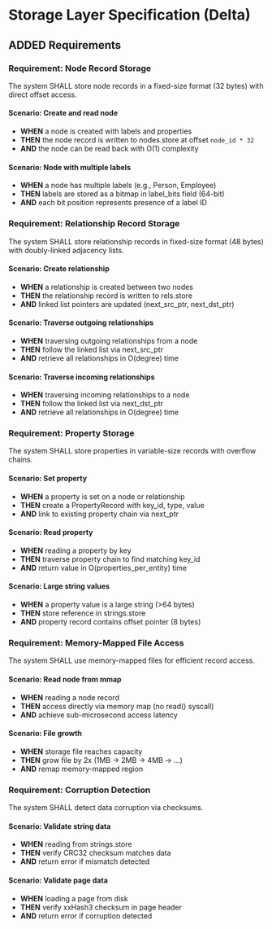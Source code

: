 # Storage Layer Specification (Delta)

## ADDED Requirements

### Requirement: Node Record Storage
The system SHALL store node records in a fixed-size format (32 bytes) with direct offset access.

#### Scenario: Create and read node
- **WHEN** a node is created with labels and properties
- **THEN** the node record is written to nodes.store at offset `node_id * 32`
- **AND** the node can be read back with O(1) complexity

#### Scenario: Node with multiple labels
- **WHEN** a node has multiple labels (e.g., Person, Employee)
- **THEN** labels are stored as a bitmap in label_bits field (64-bit)
- **AND** each bit position represents presence of a label ID

### Requirement: Relationship Record Storage
The system SHALL store relationship records in fixed-size format (48 bytes) with doubly-linked adjacency lists.

#### Scenario: Create relationship
- **WHEN** a relationship is created between two nodes
- **THEN** the relationship record is written to rels.store
- **AND** linked list pointers are updated (next_src_ptr, next_dst_ptr)

#### Scenario: Traverse outgoing relationships
- **WHEN** traversing outgoing relationships from a node
- **THEN** follow the linked list via next_src_ptr
- **AND** retrieve all relationships in O(degree) time

#### Scenario: Traverse incoming relationships
- **WHEN** traversing incoming relationships to a node
- **THEN** follow the linked list via next_dst_ptr
- **AND** retrieve all relationships in O(degree) time

### Requirement: Property Storage
The system SHALL store properties in variable-size records with overflow chains.

#### Scenario: Set property
- **WHEN** a property is set on a node or relationship
- **THEN** create a PropertyRecord with key_id, type, value
- **AND** link to existing property chain via next_ptr

#### Scenario: Read property
- **WHEN** reading a property by key
- **THEN** traverse property chain to find matching key_id
- **AND** return value in O(properties_per_entity) time

#### Scenario: Large string values
- **WHEN** a property value is a large string (>64 bytes)
- **THEN** store reference in strings.store
- **AND** property record contains offset pointer (8 bytes)

### Requirement: Memory-Mapped File Access
The system SHALL use memory-mapped files for efficient record access.

#### Scenario: Read node from mmap
- **WHEN** reading a node record
- **THEN** access directly via memory map (no read() syscall)
- **AND** achieve sub-microsecond access latency

#### Scenario: File growth
- **WHEN** storage file reaches capacity
- **THEN** grow file by 2x (1MB → 2MB → 4MB → ...)
- **AND** remap memory-mapped region

### Requirement: Corruption Detection
The system SHALL detect data corruption via checksums.

#### Scenario: Validate string data
- **WHEN** reading from strings.store
- **THEN** verify CRC32 checksum matches data
- **AND** return error if mismatch detected

#### Scenario: Validate page data
- **WHEN** loading a page from disk
- **THEN** verify xxHash3 checksum in page header
- **AND** return error if corruption detected

